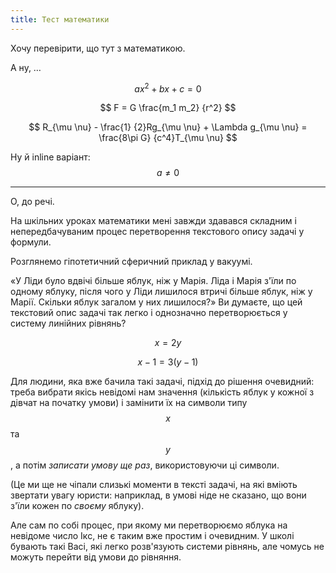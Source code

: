 ```yaml
---
title: Тест математики
---
```


Хочу перевірити, що тут з математикою.

А ну, …

$$ a x^2 + b x + c = 0 $$

$$ F = G \frac{m_1 m_2} {r^2} $$

$$ R_{\mu \nu} - \frac{1} {2}Rg_{\mu \nu} + \Lambda g_{\mu \nu} = \frac{8\pi G} {c^4}T_{\mu \nu} $$

Ну й inline варіант: $$a \ne 0$$

* * *

О, до речі.

На шкільних уроках математики мені завжди здавався складним і непередбачуваним процес перетворення текстового опису задачі у формули.

Розглянемо гіпотетичний сферичний приклад у вакуумі.

«У Ліди було вдвічі більше яблук, ніж у Марія. Ліда і Марія з'їли по одному яблуку, після чого у Ліди лишилося втричі більше яблук, ніж у Марії. Скільки яблук загалом у них лишилося?» Ви думаєте, що цей текстовий опис задачі так легко і однозначно перетворюється у систему линійних рівнянь?

$$ x = 2 y $$

$$ x - 1 = 3 (y - 1) $$

Для людини, яка вже бачила такі задачі, підхід до рішення очевидний: треба вибрати якісь невідомі нам значення (кількість яблук у кожної з дівчат на початку умови) і замінити їх на символи типу $$ x $$ та $$ y $$, а потім _записати умову ще раз_, використовуючи ці символи.

(Це ми ще не чіпали слизькі моменти в тексті задачі, на які вміють звертати увагу юристи: наприклад, в умові ніде не сказано, що вони з'їли кожен по _своєму_ яблуку).

Але сам по собі процес, при якому ми перетворюємо яблука на невідоме число Ікс, не є таким вже простим і очевидним. У школі бувають такі Васі, які легко розв'язують системи рівнянь, але чомусь не можуть перейти від умови до рівняння.

<script type="text/javascript" async src='https://cdnjs.cloudflare.com/ajax/libs/mathjax/2.7.2/MathJax.js?config=TeX-MML-AM_CHTML'></script>
